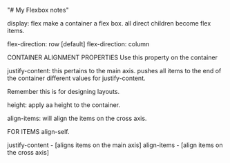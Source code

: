 "# My Flexbox notes" 


display: flex
make a container a flex box. all direct children become flex items.

flex-direction: row [default]
flex-direction: column

CONTAINER ALIGNMENT PROPERTIES
Use this property on the container

justify-content: this pertains to the main axis.
pushes all items to the end of the container
different values for justify-content.

Remember this is for designing layouts.

height: apply aa height to the container.

align-items: will align the items on the cross axis.


FOR ITEMS
align-self.

justify-content - [aligns items on the main axis]
align-items - [align items on the cross axis]

